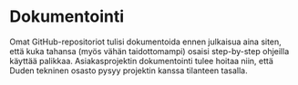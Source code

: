 # Dokumentointi

Omat GitHub-repositoriot tulisi dokumentoida ennen julkaisua aina siten, että kuka tahansa (myös vähän taidottomampi) osaisi step-by-step ohjeilla käyttää palikkaa. Asiakasprojektin dokumentointi tulee hoitaa niin, että Duden tekninen osasto pysyy projektin kanssa tilanteen tasalla.

